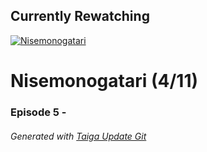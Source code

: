﻿
## Currently Rewatching

[![Nisemonogatari](https://s4.anilist.co/file/anilistcdn/media/anime/cover/medium/nx11597-ApDcMuPvRhgr.jpg)](https://anilist.co/anime/11597)

# Nisemonogatari (4/11)

### Episode 5 - 

###### *Generated with [Taiga Update Git](https://github.com/nike4613/taiga-update-git)*